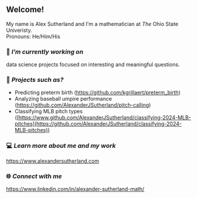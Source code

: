 ## Welcome!  

My name is Alex Sutherland and I'm a mathematician at *The* Ohio State Univeristy.  
Pronouns: He/Him/His

### 🔭 *I’m currently working on*

data science projects focused on interesting and meaningful questions.

### 📙 *Projects such as?*

+ Predicting preterm birth (https://github.com/kgrillaert/preterm_birth)
+ Analyzing baseball umpire performance (https://github.com/AlexanderJSutherland/pitch-calling)
+ Classifying MLB pitch types ([https://www.github.com/AlexanderJSutherland/classifying-2024-MLB-pitches](https://github.com/AlexanderJSutherland/classifying-2024-MLB-pitches))

### 💻 *Learn more about me and my work*

https://www.alexandersutherland.com

### 🌐 *Connect with me*

https://www.linkedin.com/in/alexander-sutherland-math/
